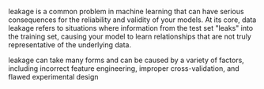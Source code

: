  leakage is a common problem in machine learning that can have serious consequences for the reliability and validity of your models. At its core, data leakage refers to situations where information from the test set "leaks" into the training set, causing your model to learn relationships that are not truly representative of the underlying data.

 leakage can take many forms and can be caused by a variety of factors, including incorrect feature engineering, improper cross-validation, and flawed experimental design
